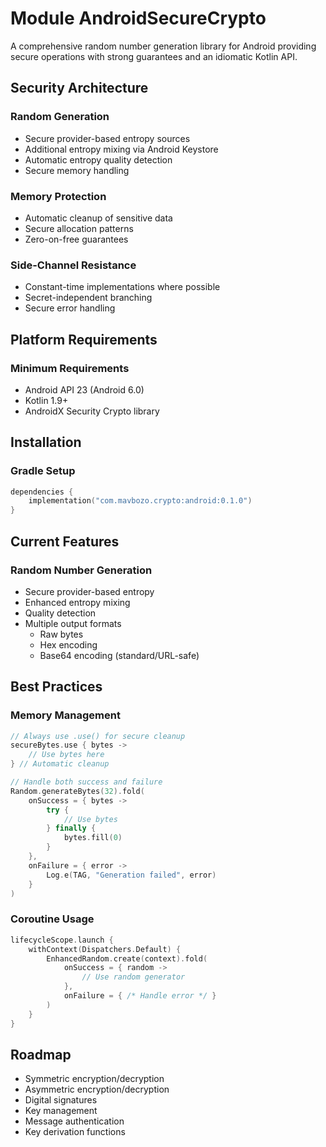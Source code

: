 # Module AndroidSecureCrypto

A comprehensive random number generation library for Android providing secure operations with strong guarantees and an idiomatic Kotlin API.

## Security Architecture

### Random Generation
- Secure provider-based entropy sources
- Additional entropy mixing via Android Keystore
- Automatic entropy quality detection
- Secure memory handling

### Memory Protection
- Automatic cleanup of sensitive data
- Secure allocation patterns
- Zero-on-free guarantees

### Side-Channel Resistance
- Constant-time implementations where possible
- Secret-independent branching
- Secure error handling

## Platform Requirements

### Minimum Requirements
- Android API 23 (Android 6.0)
- Kotlin 1.9+
- AndroidX Security Crypto library

## Installation

### Gradle Setup
```kotlin
dependencies {
    implementation("com.mavbozo.crypto:android:0.1.0")
}
```

## Current Features

### Random Number Generation
- Secure provider-based entropy
- Enhanced entropy mixing
- Quality detection
- Multiple output formats
  - Raw bytes
  - Hex encoding
  - Base64 encoding (standard/URL-safe)

## Best Practices

### Memory Management
```kotlin
// Always use .use() for secure cleanup
secureBytes.use { bytes ->
    // Use bytes here
} // Automatic cleanup

// Handle both success and failure
Random.generateBytes(32).fold(
    onSuccess = { bytes ->
        try {
            // Use bytes
        } finally {
            bytes.fill(0)
        }
    },
    onFailure = { error ->
        Log.e(TAG, "Generation failed", error)
    }
)
```

### Coroutine Usage
```kotlin
lifecycleScope.launch {
    withContext(Dispatchers.Default) {
        EnhancedRandom.create(context).fold(
            onSuccess = { random ->
                // Use random generator
            },
            onFailure = { /* Handle error */ }
        )
    }
}
```

## Roadmap
- Symmetric encryption/decryption
- Asymmetric encryption/decryption
- Digital signatures
- Key management
- Message authentication
- Key derivation functions
